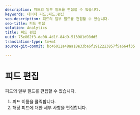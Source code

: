 ```yaml
---
description: 피드의 일부 필드를 편집할 수 있습니다.
keywords: 데이터 피드;피드;편집
seo-description: 피드의 일부 필드를 편집할 수 있습니다.
seo-title: 피드 편집
solution: Analytics
title: 피드 편집
uuid: 75e862f3-da08-4d1f-84d9-513981d98dd5
translation-type: tm+mt
source-git-commit: bc46011a48aa18e33ba6f1912223857f5a664f35

---
```



# 피드 편집

피드의 일부 필드를 편집할 수 있습니다.

<!-- 

<p>What can be edited? </p>

 -->

1. 피드 이름을 클릭합니다.
1. 해당 피드에 대한 세부 사항을 편집합니다.

